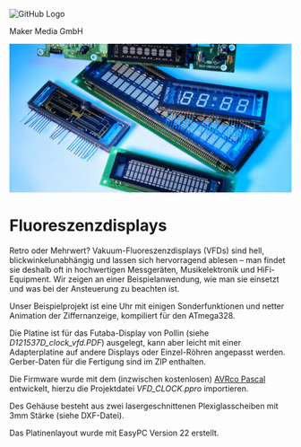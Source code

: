 
![GitHub Logo](http://www.heise.de/make/icons/make_logo.png)

Maker Media GmbH

![Aufmacher](https://github.com/MakeMagazinDE/Fluoreszenzdisplays/blob/main/aufm_gh.JPG)

# Fluoreszenzdisplays

Retro oder Mehrwert? Vakuum-Fluoreszenzdisplays (VFDs) sind hell, blickwinkelunabhängig und lassen sich hervorragend ablesen – man findet sie deshalb oft in hochwertigen Messgeräten, Musikelektronik und HiFi-Equipment. Wir zeigen an einer Beispielanwendung, wie man sie einsetzt und was bei der Ansteuerung zu beachten ist.

Unser Beispielprojekt ist eine Uhr mit einigen Sonderfunktionen und netter Animation der Ziffernanzeige, kompiliert für den ATmega328.

Die Platine ist für das Futaba-Display von Pollin (siehe *D121537D_clock_vfd.PDF*) ausgelegt, kann aber leicht mit einer Adapterplatine auf andere Displays oder Einzel-Röhren angepasst werden. Gerber-Daten für die Fertigung sind im ZIP enthalten. 

Die Firmware wurde mit dem (inzwischen kostenlosen) [AVRco Pascal](https://www.e-lab.de/downloads/AVRco/rev4/index.html) entwickelt, hierzu die Projektdatei *VFD_CLOCK.ppro* importieren.

Des Gehäuse besteht aus zwei lasergeschnittenen Plexiglasscheiben mit 3mm Stärke (siehe DXF-Datei).

Das Platinenlayout wurde mit EasyPC Version 22 erstellt.
